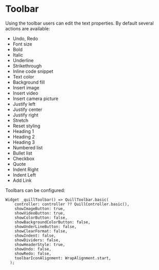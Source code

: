 # Toolbar
Using the toolbar users can edit the text properties. By default several actions are available:
- Undo, Redo
- Font size
- Bold
- Italic
- Underline
- Strikethrough
- Inline code snippet
- Text color
- Background fill
- Insert image
- Insert video
- Insert camera picture
- Justify left
- Justify center
- Justify right
- Stretch
- Reset styling
- Heading 1
- Heading 2
- Heading 3
- Numbered list
- Bullet list
- Checkbox
- Quote
- Indent Right
- Indent Left
- Add Link

Toolbars can be configured:

```
Widget _quillToolbar() => QuillToolbar.basic(
    controller: controller ?? QuillController.basic(),
    showImageButton: true,
    showVideoButton: true,
    showColorButton: false,
    showBackgroundColorButton: false,
    showUnderLineButton: false,
    showClearFormat: false,
    showIndent: false,
    showDividers: false,
    showHeaderStyle: true,
    showUndo: false,
    showRedo: false,
    toolbarIconAlignment: WrapAlignment.start,
  );
```